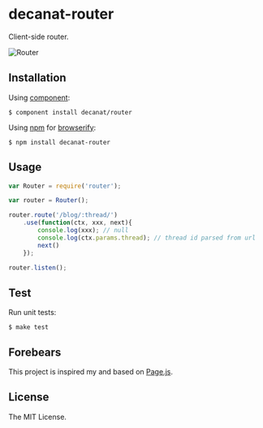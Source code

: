 # decanat-router

Client-side router.

![Router](http://decanat.github.io/router/images/vane.png)

## Installation

Using [component](https://github.com/component/component):

    $ component install decanat/router

Using [npm](http://npmjs.org/) for [browserify](http://browserify.org/):

    $ npm install decanat-router

## Usage

```js
var Router = require('router');

var router = Router();

router.route('/blog/:thread/')
    .use(function(ctx, xxx, next){
        console.log(xxx); // null
        console.log(ctx.params.thread); // thread id parsed from url
        next()
    });

router.listen();
```

## Test

Run unit tests:

    $ make test


## Forebears

This project is inspired my and based on [Page.js](http://visionmedia.github.io/page.js/).

## License

The MIT License.
